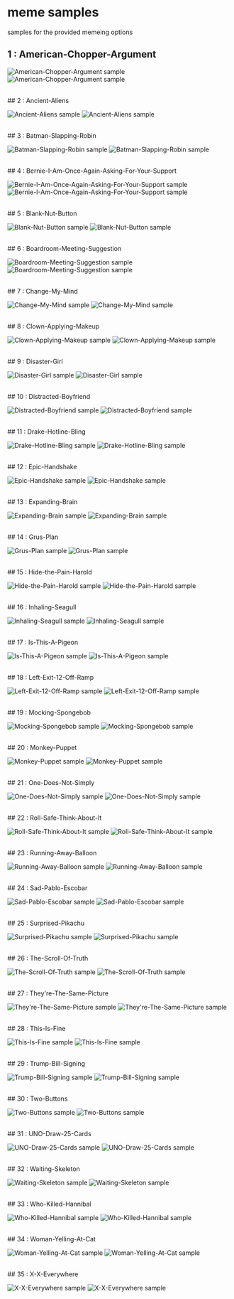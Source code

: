 # meme samples
samples for the provided memeing options



## 1 : American-Chopper-Argument

![American-Chopper-Argument sample](./samples/sample-American-Chopper-Argument.jpg)
![American-Chopper-Argument sample](./samples/sample-longtext-American-Chopper-Argument.jpg)


<br>
## 2 : Ancient-Aliens

![Ancient-Aliens sample](./samples/sample-Ancient-Aliens.jpg)
![Ancient-Aliens sample](./samples/sample-longtext-Ancient-Aliens.jpg)


<br>
## 3 : Batman-Slapping-Robin

![Batman-Slapping-Robin sample](./samples/sample-Batman-Slapping-Robin.jpg)
![Batman-Slapping-Robin sample](./samples/sample-longtext-Batman-Slapping-Robin.jpg)


<br>
## 4 : Bernie-I-Am-Once-Again-Asking-For-Your-Support

![Bernie-I-Am-Once-Again-Asking-For-Your-Support sample](./samples/sample-Bernie-I-Am-Once-Again-Asking-For-Your-Support.jpg)
![Bernie-I-Am-Once-Again-Asking-For-Your-Support sample](./samples/sample-longtext-Bernie-I-Am-Once-Again-Asking-For-Your-Support.jpg)


<br>
## 5 : Blank-Nut-Button

![Blank-Nut-Button sample](./samples/sample-Blank-Nut-Button.jpg)
![Blank-Nut-Button sample](./samples/sample-longtext-Blank-Nut-Button.jpg)


<br>
## 6 : Boardroom-Meeting-Suggestion

![Boardroom-Meeting-Suggestion sample](./samples/sample-Boardroom-Meeting-Suggestion.jpg)
![Boardroom-Meeting-Suggestion sample](./samples/sample-longtext-Boardroom-Meeting-Suggestion.jpg)


<br>
## 7 : Change-My-Mind

![Change-My-Mind sample](./samples/sample-Change-My-Mind.jpg)
![Change-My-Mind sample](./samples/sample-longtext-Change-My-Mind.jpg)


<br>
## 8 : Clown-Applying-Makeup

![Clown-Applying-Makeup sample](./samples/sample-Clown-Applying-Makeup.jpg)
![Clown-Applying-Makeup sample](./samples/sample-longtext-Clown-Applying-Makeup.jpg)


<br>
## 9 : Disaster-Girl

![Disaster-Girl sample](./samples/sample-Disaster-Girl.jpg)
![Disaster-Girl sample](./samples/sample-longtext-Disaster-Girl.jpg)


<br>
## 10 : Distracted-Boyfriend

![Distracted-Boyfriend sample](./samples/sample-Distracted-Boyfriend.jpg)
![Distracted-Boyfriend sample](./samples/sample-longtext-Distracted-Boyfriend.jpg)


<br>
## 11 : Drake-Hotline-Bling

![Drake-Hotline-Bling sample](./samples/sample-Drake-Hotline-Bling.jpg)
![Drake-Hotline-Bling sample](./samples/sample-longtext-Drake-Hotline-Bling.jpg)


<br>
## 12 : Epic-Handshake

![Epic-Handshake sample](./samples/sample-Epic-Handshake.jpg)
![Epic-Handshake sample](./samples/sample-longtext-Epic-Handshake.jpg)


<br>
## 13 : Expanding-Brain

![Expanding-Brain sample](./samples/sample-Expanding-Brain.jpg)
![Expanding-Brain sample](./samples/sample-longtext-Expanding-Brain.jpg)


<br>
## 14 : Grus-Plan

![Grus-Plan sample](./samples/sample-Grus-Plan.jpg)
![Grus-Plan sample](./samples/sample-longtext-Grus-Plan.jpg)


<br>
## 15 : Hide-the-Pain-Harold

![Hide-the-Pain-Harold sample](./samples/sample-Hide-the-Pain-Harold.jpg)
![Hide-the-Pain-Harold sample](./samples/sample-longtext-Hide-the-Pain-Harold.jpg)


<br>
## 16 : Inhaling-Seagull

![Inhaling-Seagull sample](./samples/sample-Inhaling-Seagull.jpg)
![Inhaling-Seagull sample](./samples/sample-longtext-Inhaling-Seagull.jpg)


<br>
## 17 : Is-This-A-Pigeon

![Is-This-A-Pigeon sample](./samples/sample-Is-This-A-Pigeon.jpg)
![Is-This-A-Pigeon sample](./samples/sample-longtext-Is-This-A-Pigeon.jpg)


<br>
## 18 : Left-Exit-12-Off-Ramp

![Left-Exit-12-Off-Ramp sample](./samples/sample-Left-Exit-12-Off-Ramp.jpg)
![Left-Exit-12-Off-Ramp sample](./samples/sample-longtext-Left-Exit-12-Off-Ramp.jpg)


<br>
## 19 : Mocking-Spongebob

![Mocking-Spongebob sample](./samples/sample-Mocking-Spongebob.jpg)
![Mocking-Spongebob sample](./samples/sample-longtext-Mocking-Spongebob.jpg)


<br>
## 20 : Monkey-Puppet

![Monkey-Puppet sample](./samples/sample-Monkey-Puppet.jpg)
![Monkey-Puppet sample](./samples/sample-longtext-Monkey-Puppet.jpg)


<br>
## 21 : One-Does-Not-Simply

![One-Does-Not-Simply sample](./samples/sample-One-Does-Not-Simply.jpg)
![One-Does-Not-Simply sample](./samples/sample-longtext-One-Does-Not-Simply.jpg)


<br>
## 22 : Roll-Safe-Think-About-It

![Roll-Safe-Think-About-It sample](./samples/sample-Roll-Safe-Think-About-It.jpg)
![Roll-Safe-Think-About-It sample](./samples/sample-longtext-Roll-Safe-Think-About-It.jpg)


<br>
## 23 : Running-Away-Balloon

![Running-Away-Balloon sample](./samples/sample-Running-Away-Balloon.jpg)
![Running-Away-Balloon sample](./samples/sample-longtext-Running-Away-Balloon.jpg)


<br>
## 24 : Sad-Pablo-Escobar

![Sad-Pablo-Escobar sample](./samples/sample-Sad-Pablo-Escobar.jpg)
![Sad-Pablo-Escobar sample](./samples/sample-longtext-Sad-Pablo-Escobar.jpg)


<br>
## 25 : Surprised-Pikachu

![Surprised-Pikachu sample](./samples/sample-Surprised-Pikachu.jpg)
![Surprised-Pikachu sample](./samples/sample-longtext-Surprised-Pikachu.jpg)


<br>
## 26 : The-Scroll-Of-Truth

![The-Scroll-Of-Truth sample](./samples/sample-The-Scroll-Of-Truth.jpg)
![The-Scroll-Of-Truth sample](./samples/sample-longtext-The-Scroll-Of-Truth.jpg)


<br>
## 27 : They're-The-Same-Picture

![They're-The-Same-Picture sample](./samples/sample-They're-The-Same-Picture.jpg)
![They're-The-Same-Picture sample](./samples/sample-longtext-They're-The-Same-Picture.jpg)


<br>
## 28 : This-Is-Fine

![This-Is-Fine sample](./samples/sample-This-Is-Fine.jpg)
![This-Is-Fine sample](./samples/sample-longtext-This-Is-Fine.jpg)


<br>
## 29 : Trump-Bill-Signing

![Trump-Bill-Signing sample](./samples/sample-Trump-Bill-Signing.jpg)
![Trump-Bill-Signing sample](./samples/sample-longtext-Trump-Bill-Signing.jpg)


<br>
## 30 : Two-Buttons

![Two-Buttons sample](./samples/sample-Two-Buttons.jpg)
![Two-Buttons sample](./samples/sample-longtext-Two-Buttons.jpg)


<br>
## 31 : UNO-Draw-25-Cards

![UNO-Draw-25-Cards sample](./samples/sample-UNO-Draw-25-Cards.jpg)
![UNO-Draw-25-Cards sample](./samples/sample-longtext-UNO-Draw-25-Cards.jpg)


<br>
## 32 : Waiting-Skeleton

![Waiting-Skeleton sample](./samples/sample-Waiting-Skeleton.jpg)
![Waiting-Skeleton sample](./samples/sample-longtext-Waiting-Skeleton.jpg)


<br>
## 33 : Who-Killed-Hannibal

![Who-Killed-Hannibal sample](./samples/sample-Who-Killed-Hannibal.jpg)
![Who-Killed-Hannibal sample](./samples/sample-longtext-Who-Killed-Hannibal.jpg)


<br>
## 34 : Woman-Yelling-At-Cat

![Woman-Yelling-At-Cat sample](./samples/sample-Woman-Yelling-At-Cat.jpg)
![Woman-Yelling-At-Cat sample](./samples/sample-longtext-Woman-Yelling-At-Cat.jpg)


<br>
## 35 : X-X-Everywhere

![X-X-Everywhere sample](./samples/sample-X-X-Everywhere.jpg)
![X-X-Everywhere sample](./samples/sample-longtext-X-X-Everywhere.jpg)


<br>
